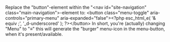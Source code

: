 Replace the "button"-element within the "&lt;nav id="site-navigation" class="main-navigation"&gt;-element to:
&lt;button class="menu-toggle" aria-controls="primary-menu" aria-expanded="false"&gt;&lt;?php esc_html_e( '& equiv ;', '_d-underscored' ); ?&gt;&lt;/button&gt; 
In short, you're (actually) changing "Menu" to "&equiv;" this will generate the "burger" menu-icon in the menu-button, when it's present/available.

